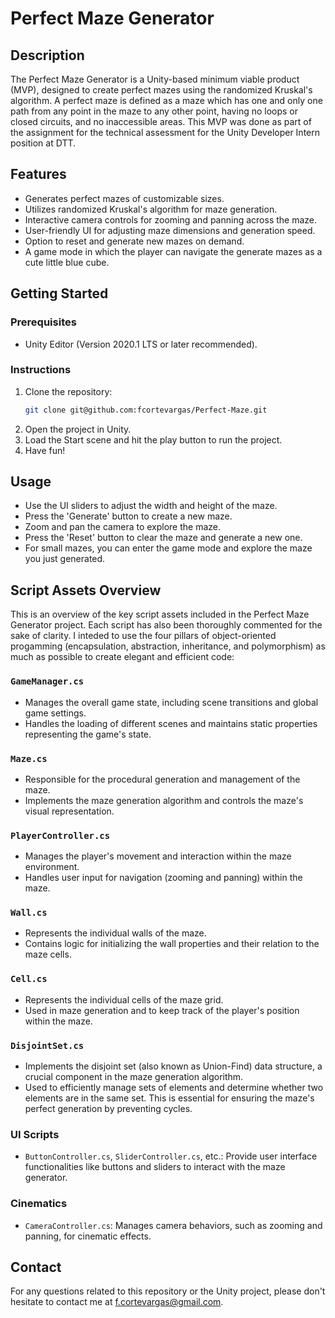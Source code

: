 # Perfect Maze Generator

## Description
The Perfect Maze Generator is a Unity-based minimum viable product (MVP), designed to create perfect mazes using the randomized Kruskal's algorithm. A perfect maze is defined as a maze which has one and only one path from any point in the maze to any other point, having no loops or closed circuits, and no inaccessible areas. This MVP was done as part of the assignment for the technical assessment for the Unity Developer Intern position at DTT.

## Features
- Generates perfect mazes of customizable sizes.
- Utilizes randomized Kruskal's algorithm for maze generation.
- Interactive camera controls for zooming and panning across the maze.
- User-friendly UI for adjusting maze dimensions and generation speed.
- Option to reset and generate new mazes on demand.
- A game mode in which the player can navigate the generate mazes as a cute little blue cube.

## Getting Started

### Prerequisites
- Unity Editor (Version 2020.1 LTS or later recommended).

### Instructions
1. Clone the repository:
   ```bash
   git clone git@github.com:fcortevargas/Perfect-Maze.git
   ```
2. Open the project in Unity.
3. Load the Start scene and hit the play button to run the project.
4. Have fun!

## Usage

- Use the UI sliders to adjust the width and height of the maze.
- Press the 'Generate' button to create a new maze.
- Zoom and pan the camera to explore the maze.
- Press the 'Reset' button to clear the maze and generate a new one.
- For small mazes, you can enter the game mode and explore the maze you just generated.

## Script Assets Overview
This is an overview of the key script assets included in the Perfect Maze Generator project. Each script has also been thoroughly commented for the sake of clarity. I inteded to use the four pillars of object-oriented progamming (encapsulation, abstraction, inheritance, and polymorphism) as much as possible to create elegant and efficient code: 

### `GameManager.cs`
- Manages the overall game state, including scene transitions and global game settings.
- Handles the loading of different scenes and maintains static properties representing the game's state.

### `Maze.cs`
- Responsible for the procedural generation and management of the maze.
- Implements the maze generation algorithm and controls the maze's visual representation.

### `PlayerController.cs`
- Manages the player's movement and interaction within the maze environment.
- Handles user input for navigation (zooming and panning) within the maze.

### `Wall.cs`
- Represents the individual walls of the maze.
- Contains logic for initializing the wall properties and their relation to the maze cells.

### `Cell.cs`
- Represents the individual cells of the maze grid.
- Used in maze generation and to keep track of the player's position within the maze.

### `DisjointSet.cs`
- Implements the disjoint set (also known as Union-Find) data structure, a crucial component in the maze generation algorithm.
- Used to efficiently manage sets of elements and determine whether two elements are in the same set. This is essential for ensuring the maze's perfect generation by preventing cycles.

### UI Scripts
- `ButtonController.cs`, `SliderController.cs`, etc.: Provide user interface functionalities like buttons and sliders to interact with the maze generator.

### Cinematics
- `CameraController.cs`: Manages camera behaviors, such as zooming and panning, for cinematic effects.

## Contact

For any questions related to this repository or the Unity project, please don't hesitate to contact me at f.cortevargas@gmail.com.